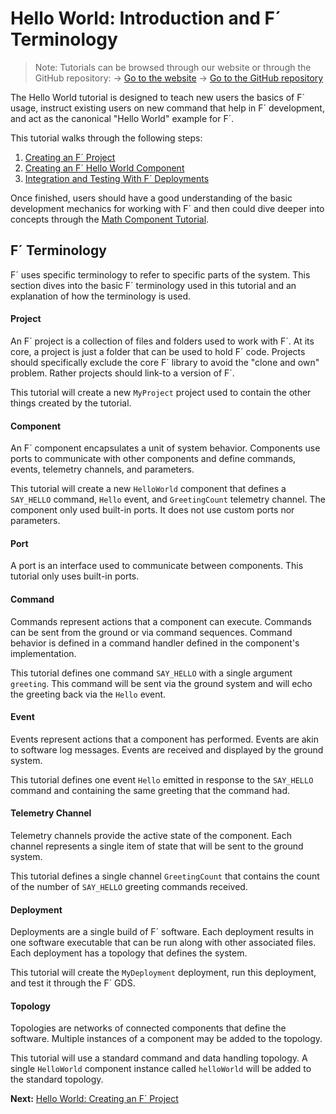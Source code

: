 # Hello World: Introduction and F´ Terminology

> Note: Tutorials can be browsed through our website or through the GitHub repository:
> -> [Go to the website](https://fprime-community.github.io/fprime-tutorial-hello-world)
> -> [Go to the GitHub repository](https://github.com/fprime-community/fprime-tutorial-hello-world)

The Hello World tutorial is designed to teach new users the basics of F´ usage, instruct existing users on new
command that help in F´ development, and act as the canonical "Hello World" example for F´.

This tutorial walks through the following steps:
1. [Creating an F´ Project](./docs/NewProject.md)
2. [Creating an F´ Hello World Component](./docs/HelloWorld.md)
3. [Integration and Testing With F´ Deployments](./docs/Deployments.md)

Once finished, users should have a good understanding of the basic development mechanics for working with F´ and then
could dive deeper into concepts through the [Math Component Tutorial](https://github.com/fprime-community/fprime-tutorial-math-component). 


## F´ Terminology

F´ uses specific terminology to refer to specific parts of the system. This section dives into the basic F´ terminology
used in this tutorial and an explanation of how the terminology is used.

#### Project

An F´ project is a collection of files and folders used to work with F´. At its core, a project is just a folder that
can be used to hold F´ code. Projects should specifically exclude the core F´ library to avoid the "clone and own"
problem. Rather projects should link-to a version of F´.

This tutorial will create a new `MyProject` project used to contain the other things created by the tutorial.

#### Component

An F´ component encapsulates a unit of system behavior. Components use ports to communicate with other components and
define commands, events, telemetry channels, and parameters.

This tutorial will create a new `HelloWorld` component that defines a `SAY_HELLO` command, `Hello` event, and
`GreetingCount` telemetry channel. The component only used built-in ports. It does not use custom ports nor parameters.

#### Port

A port is an interface used to communicate between components. This tutorial only uses built-in ports.

#### Command

Commands represent actions that a component can execute. Commands can be sent from the ground or via command sequences.
Command behavior is defined in a command handler defined in the component's implementation.

This tutorial defines one command `SAY_HELLO` with a single argument `greeting`. This command will be sent via the
ground system and will echo the greeting back via the `Hello` event.

#### Event

Events represent actions that a component has performed. Events are akin to software log messages. Events are received
and displayed by the ground system.

This tutorial defines one event `Hello` emitted in response to the `SAY_HELLO` command and containing the same greeting
that the command had.

#### Telemetry Channel

Telemetry channels provide the active state of the component. Each channel represents a single item of state that will
be sent to the ground system.

This tutorial defines a single channel `GreetingCount` that contains the count of the number of `SAY_HELLO` greeting
commands received.

#### Deployment

Deployments are a single build of F´ software. Each deployment results in one software executable that can be run along
with other associated files. Each deployment has a topology that defines the system.

This tutorial will create the `MyDeployment` deployment, run this deployment, and test it through the F´ GDS.

#### Topology

Topologies are networks of connected components that define the software. Multiple instances of a component may be added
to the topology.

This tutorial will use a standard command and data handling topology. A single `HelloWorld` component instance called
`helloWorld` will be added to the standard topology.

**Next:** [Hello World: Creating an F´ Project](./docs/NewProject.md)

